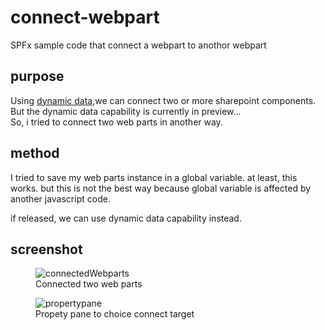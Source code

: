 # connect-webpart
SPFx sample code that connect a webpart to anothor webpart

## purpose
Using <a href="https://docs.microsoft.com/en-us/sharepoint/dev/spfx/dynamic-data" target="_blank">dynamic data</a>,we can connect two or more sharepoint components.<br />
But the dynamic data capability is currently in preview...<br />
So, i tried to connect two web parts in another way.

## method
I tried to save my web parts instance in a global variable.
at least, this works.
but this is not the best way because global variable is affected by another javascript code.

if released, we can use dynamic data capability instead.

## screenshot
<figure>
<img alt="connectedWebparts" src="https://github.com/MickNabewata/connect-webpart/wiki/images/connectedTwoWebparts.jpg" />
<figcaption>Connected two web parts</figcaption>
</figure>
<figure>
<img alt="propertypane" src="https://github.com/MickNabewata/connect-webpart/wiki/images/propetypane.jpg" />
<figcaption>Propety pane to choice connect target</figcaption>
</figure>